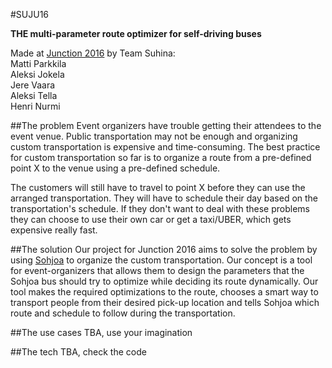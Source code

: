 #SUJU16 
  
**THE multi-parameter route optimizer for self-driving buses**

Made at [Junction 2016](httpwww.hackjunction.com) by Team Suhina:   
  Matti Parkkila  
  Aleksi Jokela  
  Jere Vaara   
  Aleksi Tella  
  Henri Nurmi

##The problem
Event organizers have trouble getting their attendees to the event venue. Public transportation may not be enough and organizing custom transportation is expensive and time-consuming. The best practice for custom transportation so far is to organize a route from a pre-defined point X to the venue using a pre-defined schedule.

The customers will still have to travel to point X before they can use the arranged transportation. They will have to schedule their day based on the transportation's schedule. If they don't want to deal with these problems they can choose to use their own car or get a taxi/UBER, which gets expensive really fast.

##The solution
Our project for Junction 2016 aims to solve the problem by using [Sohjoa](http://sohjoa.fi/) to organize the custom transportation. Our concept is a tool for event-organizers that allows them to design the parameters that the Sohjoa bus should try to optimize while deciding its route dynamically. Our tool makes the required optimizations to the route, chooses a smart way to transport people from their desired pick-up location and tells Sohjoa which route and schedule to follow during the transportation.

##The use cases
TBA, use your imagination

##The tech
TBA, check the code
